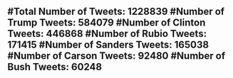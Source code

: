 #Total Number of Tweets: 1228839 
#Number of Trump Tweets: 584079
#Number of Clinton Tweets: 446868
#Number of Rubio Tweets: 171415
#Number of Sanders Tweets: 165038
#Number of Carson Tweets: 92480
#Number of Bush Tweets: 60248
---
